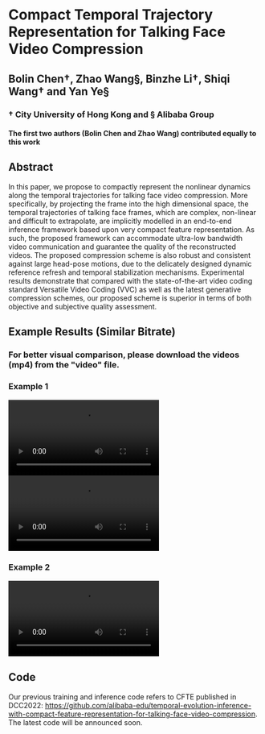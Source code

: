 # Compact Temporal Trajectory Representation for Talking Face Video Compression

## Bolin Chen&dagger;, Zhao Wang&sect;, Binzhe Li&dagger;, Shiqi Wang&dagger; and Yan Ye&sect;

### &dagger; City University of Hong Kong and &sect; Alibaba Group

#### The first two authors (Bolin Chen and Zhao Wang) contributed equally to this work

## Abstract

In this paper, we propose to compactly represent the nonlinear dynamics along the temporal trajectories for talking face video compression. More specifically, by projecting the frame into the high dimensional space, the temporal trajectories of talking face frames, which are complex, non-linear and difficult to extrapolate, are implicitly modelled in an end-to-end inference framework based upon very compact feature representation. As such, the proposed framework can accommodate ultra-low bandwidth video communication and guarantee the quality of the reconstructed videos. The proposed compression scheme is also robust and consistent against large head-pose motions, due to the delicately designed dynamic reference refresh and temporal stabilization mechanisms. Experimental results demonstrate that compared with the state-of-the-art video coding standard Versatile Video Coding (VVC) as well as the latest generative compression schemes, our proposed scheme is superior in terms of both objective and subjective quality assessment.

## Example Results (Similar Bitrate)

### For better visual comparison, please download the videos (mp4) from the "video" file.

### Example 1

![show](https://github.com/Berlin0610/CFTE2.0/blob/main/1.mp4) 
<video src="https://github.com/Berlin0610/CFTE2.0/blob/main/1.mp4"></video>


### Example 2

![show](https://github.com/Berlin0610/CFTE2.0/blob/main/2.mp4) 



## Code

Our previous training and inference code refers to CFTE published in DCC2022: https://github.com/alibaba-edu/temporal-evolution-inference-with-compact-feature-representation-for-talking-face-video-compression. The latest code will be announced soon.
